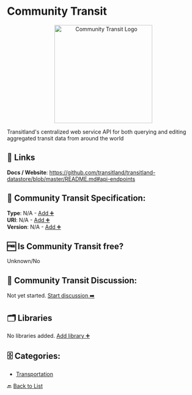 # Community Transit
<p align="center">
    <img width="256" src="https://raw.githubusercontent.com/apis-list/apis-list/main/apis/community-transit/logo_256x256.png" alt="Community Transit Logo"/>
</p>
Transitland's centralized web service API for both querying and editing aggregated transit data from around the world

##  🔗 Links
**Docs / Website**: https://github.com/transitland/transitland-datastore/blob/master/README.md#api-endpoints

## 🧬 Community Transit Specification:
**Type**: N/A - [Add ➕](https://github.com/apis-list/apis-list/edit/main/apis/community-transit/community-transit.yaml)  
**URI**: N/A - [Add ➕](https://github.com/apis-list/apis-list/edit/main/apis/community-transit/community-transit.yaml)  
**Version**: N/A - [Add ➕](https://github.com/apis-list/apis-list/edit/main/apis/community-transit/community-transit.yaml)

## 🆓 Is Community Transit free?
 Unknown/No 

## 💬 Community Transit Discussion:
Not yet started. [Start discussion ➡️](https://github.com/apis-list/apis-list/discussions/new)

## 🗂️ Libraries

No libraries added. [Add library ➕](https://github.com/apis-list/apis-list/edit/main/apis/community-transit/community-transit.yaml)    


## 🗄️ Categories:
- [Transportation](https://github.com/apis-list/apis-list#transportation-)

🔙  [Back to List](https://github.com/apis-list/apis-list)
